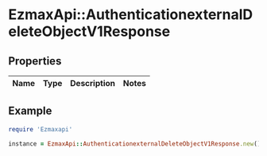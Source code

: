 # EzmaxApi::AuthenticationexternalDeleteObjectV1Response

## Properties

| Name | Type | Description | Notes |
| ---- | ---- | ----------- | ----- |

## Example

```ruby
require 'Ezmaxapi'

instance = EzmaxApi::AuthenticationexternalDeleteObjectV1Response.new()
```

